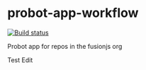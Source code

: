 # probot-app-workflow

[![Build status](https://badge.buildkite.com/e15234f1df563e9bbc6b0f50e245f5e0eb56e8e85d3d9285d0.svg?branch=master)](https://buildkite.com/uberopensource/probot-app-workflow)

Probot app for repos in the fusionjs org

Test Edit
